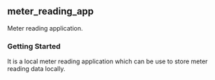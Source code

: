 ## meter_reading_app

Meter reading application.

### Getting Started

It is a local meter reading application which can be use to store meter reading data locally.
